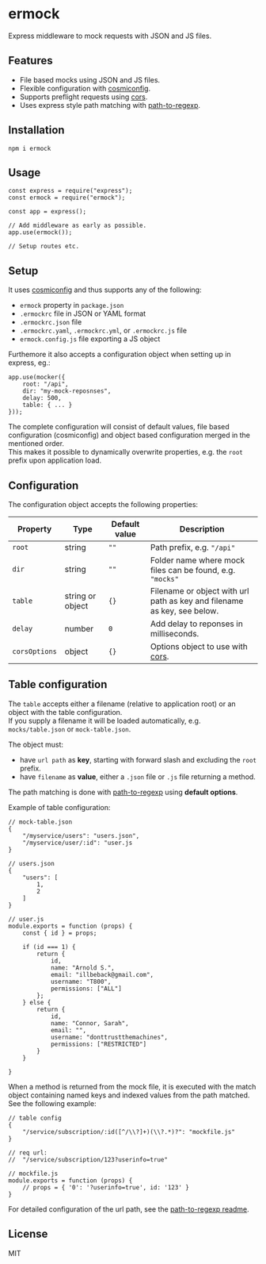 # ermock

Express middleware to mock requests with JSON and JS files.

## Features

- File based mocks using JSON and JS files.
- Flexible configuration with [cosmiconfig](https://www.npmjs.com/package/cosmiconfig).
- Supports preflight requests using [cors](https://www.npmjs.com/package/cors).
- Uses express style path matching with [path-to-regexp](https://www.npmjs.com/package/path-to-regexp).

## Installation

```
npm i ermock
```

## Usage

```
const express = require("express");
const ermock = require("ermock");

const app = express();

// Add middleware as early as possible.
app.use(ermock());

// Setup routes etc.
```

## Setup

It uses [cosmiconfig](https://www.npmjs.com/package/cosmiconfig) and thus supports any of the following:

- `ermock` property in `package.json`
- `.ermockrc` file in JSON or YAML format
- `.ermockrc.json` file
- `.ermockrc.yaml`, `.ermockrc.yml`, or `.ermockrc.js` file
- `ermock.config.js` file exporting a JS object

Furthemore it also accepts a configuration object when setting up in express, eg.:

```
app.use(mocker({
    root: "/api",
    dir: "my-mock-reposnses",
    delay: 500,
    table: { ... }
}));
```

The complete configuration will consist of default values, file based configuration (cosmiconfig) and object based configuration merged in the mentioned order.  
This makes it possible to dynamically overwrite properties, e.g. the `root` prefix upon application load.

## Configuration

The configuration object accepts the following properties:

| Property      | Type             | Default value | Description                                                             |
| ------------- | ---------------- | ------------- | ----------------------------------------------------------------------- |
| `root`        | string           | `""`          | Path prefix, e.g. `"/api"`                                              |
| `dir`         | string           | `""`          | Folder name where mock files can be found, e.g. `"mocks"`               |
| `table`       | string or object | `{}`          | Filename or object with url path as key and filename as key, see below. |
| `delay`       | number           | `0`           | Add delay to reponses in milliseconds.                                  |
| `corsOptions` | object           | `{}`          | Options object to use with [cors](https://www.npmjs.com/package/cors).  |

## Table configuration

The `table` accepts either a filename (relative to application root) or an object with the table configuration.  
If you supply a filename it will be loaded automatically, e.g. `mocks/table.json` or `mock-table.json`.

The object must:

- have `url path` as **key**, starting with forward slash and excluding the `root` prefix.
- have `filename` as **value**, either a `.json` file or `.js` file returning a method.

The path matching is done with [path-to-regexp](https://www.npmjs.com/package/path-to-regexp) using **default options**.

Example of table configuration:

```
// mock-table.json
{
    "/myservice/users": "users.json",
    "/myservice/user/:id": "user.js
}

// users.json
{
    "users": [
        1,
        2
    ]
}

// user.js
module.exports = function (props) {
    const { id } = props;

    if (id === 1) {
        return {
            id,
            name: "Arnold S.",
            email: "illbeback@gmail.com",
            username: "T800",
            permissions: ["ALL"]
        };
    } else {
        return {
            id,
            name: "Connor, Sarah",
            email: "",
            username: "donttrustthemachines",
            permissions: ["RESTRICTED"]
        }
    }

}
```

When a method is returned from the mock file, it is executed with the match object containing named keys and indexed values from the path matched. See the following example:

```
// table config
{
    "/service/subscription/:id([^/\\?]+)(\\?.*)?": "mockfile.js"
}

// req url:
//  "/service/subscription/123?userinfo=true"

// mockfile.js
module.exports = function (props) {
    // props = { '0': '?userinfo=true', id: '123' }
}
```

For detailed configuration of the url path, see the [path-to-regexp readme](https://github.com/pillarjs/path-to-regexp#readme).

## License

MIT
